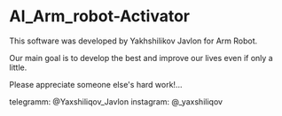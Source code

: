 # AI_Arm_robot-Activator

This software was developed by Yakhshilikov Javlon for Arm Robot.

Our main goal is to develop the best and improve our lives even if only a little.

Please appreciate someone else's hard work!...


telegramm: @Yaxshiliqov_Javlon
instagram: @_yaxshiliqov
